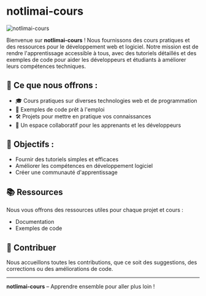 # notlimai-cours

![notlimai-cours](https://media1.tenor.com/m/wF5RiCnfj34AAAAC/work-computer.gif)

Bienvenue sur **notlimai-cours** ! Nous fournissons des cours pratiques et des ressources pour le développement web et logiciel. Notre mission est de rendre l'apprentissage accessible à tous, avec des tutoriels détaillés et des exemples de code pour aider les développeurs et étudiants à améliorer leurs compétences techniques.

## 🌟 Ce que nous offrons :
- 🎓 Cours pratiques sur diverses technologies web et de programmation
- 📖 Exemples de code prêt à l'emploi
- 🛠 Projets pour mettre en pratique vos connaissances
- 🚀 Un espace collaboratif pour les apprenants et les développeurs

## 🎯 Objectifs :
- Fournir des tutoriels simples et efficaces
- Améliorer les compétences en développement logiciel
- Créer une communauté d'apprentissage

## 📚 Ressources

Nous vous offrons des ressources utiles pour chaque projet et cours :

- Documentation
- Exemples de code

## 🤝 Contribuer

Nous accueillons toutes les contributions, que ce soit des suggestions, des corrections ou des améliorations de code.

---

**notlimai-cours** – Apprendre ensemble pour aller plus loin !
